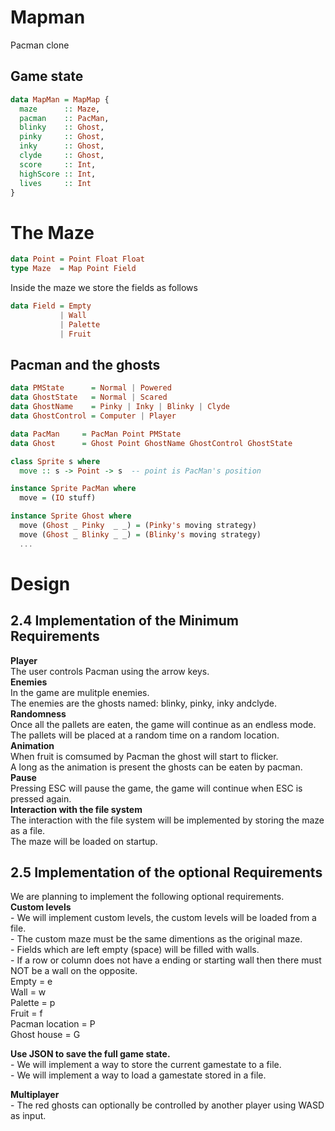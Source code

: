 # Mapman
Pacman clone

## Game state
```Haskell
data MapMan = MapMap {
  maze      :: Maze,
  pacman    :: PacMan,
  blinky    :: Ghost,
  pinky     :: Ghost,
  inky      :: Ghost,
  clyde     :: Ghost,
  score     :: Int,
  highScore :: Int,
  lives     :: Int
}
```

# The Maze
```Haskell
data Point = Point Float Float
type Maze  = Map Point Field
```

Inside the maze we store the fields as follows
```Haskell
data Field = Empty
           | Wall
           | Palette
           | Fruit
```

## Pacman and the ghosts
```Haskell
data PMState      = Normal | Powered 
data GhostState   = Normal | Scared
data GhostName    = Pinky | Inky | Blinky | Clyde
data GhostControl = Computer | Player

data PacMan     = PacMan Point PMState
data Ghost      = Ghost Point GhostName GhostControl GhostState 

class Sprite s where
  move :: s -> Point -> s  -- point is PacMan's position

instance Sprite PacMan where
  move = (IO stuff)

instance Sprite Ghost where
  move (Ghost _ Pinky  _ _) = (Pinky's moving strategy)
  move (Ghost _ Blinky _ _) = (Blinky's moving strategy)
  ...
```

# Design
## 2.4 Implementation of the Minimum Requirements
**Player** <br />
    The user controls Pacman using the arrow keys. <br />
**Enemies** <br />
    In the game are mulitple enemies. <br />
    The enemies are the ghosts named: blinky, pinky, inky andclyde. <br />
**Randomness** <br />
    Once all the pallets are eaten, the game will continue as an endless mode. <br />
    The pallets will be placed at a random time on a random location. <br />
**Animation** <br />
    When fruit is comsumed by Pacman the ghost will start to flicker. <br />
    A long as the animation is present the ghosts can be eaten by pacman. <br />
**Pause** <br />
    Pressing ESC will pause the game, the game will continue when ESC is pressed again. <br />
**Interaction with the file system** <br />
    The interaction with the file system will be implemented by storing the maze as a file. <br />
    The maze will be loaded on startup. <br />
    

## 2.5 Implementation of the optional Requirements
We are planning to implement the following optional requirements. <br />
**Custom levels** <br />
    - We will implement custom levels, the custom levels will be loaded from a file. <br />
    - The custom maze must be the same dimentions as the original maze. <br />
    - Fields which are left empty (space) will be filled with walls. <br />
    - If a row or column does not have a ending or starting wall then there must NOT be a wall on the opposite. <br />
    Empty           = e <br />
    Wall            = w <br />
    Palette         = p <br />
    Fruit           = f <br />
    Pacman location = P <br />
    Ghost house     = G <br />

**Use JSON to save the full game state.** <br />
    - We will implement a way to store the current gamestate to a file. <br />
    - We will implement a way to load a gamestate stored in a file. <br />

**Multiplayer** <br />
    - The red ghosts can optionally be controlled by another player using WASD as input.  <br />

